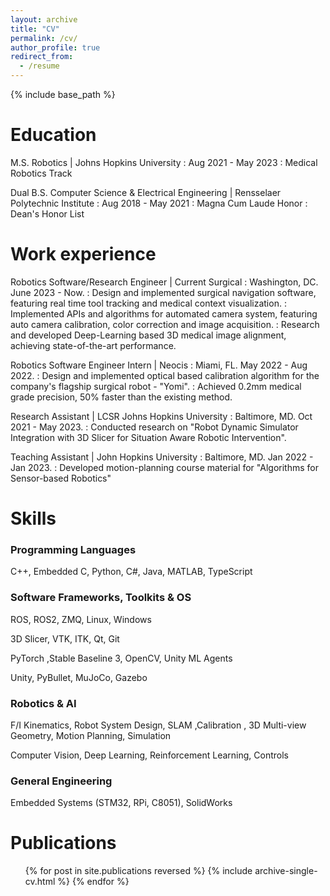 ```yaml
---
layout: archive
title: "CV"
permalink: /cv/
author_profile: true
redirect_from:
  - /resume
---
```


{% include base_path %}

Education
======
M.S. Robotics | Johns Hopkins University
:  Aug 2021 - May 2023
:  Medical Robotics Track

Dual B.S. Computer Science & Electrical Engineering | Rensselaer Polytechnic Institute
:  Aug 2018 - May 2021
:  Magna Cum Laude Honor
:  Dean's Honor List

Work experience
======
Robotics Software/Research Engineer | Current Surgical
:  Washington, DC.  June 2023 - Now.
:  Design and implemented surgical navigation software, featuring real time tool tracking and medical context visualization.
:  Implemented APIs and algorithms for automated camera system, featuring auto camera calibration, color correction and image acquisition.
:  Research and developed Deep-Learning based 3D medical image alignment, achieving state-of-the-art performance.

Robotics Software Engineer Intern | Neocis
:  Miami, FL. May 2022 - Aug 2022.
:  Design and implemented optical based calibration algorithm for the company's flagship surgical robot - "Yomi".
:  Achieved 0.2mm medical grade precision, 50% faster than the existing method.

Research Assistant | LCSR Johns Hopkins University 
:  Baltimore, MD. Oct 2021 - May 2023.
:  Conducted research on "Robot Dynamic Simulator Integration with 3D Slicer for Situation Aware Robotic Intervention".

Teaching Assistant | John Hopkins University
:  Baltimore, MD. Jan 2022 - Jan 2023.
:  Developed motion-planning course material for "Algorithms for Sensor-based Robotics"

  
Skills
======
### Programming Languages
C++, Embedded C, Python, C#, Java, MATLAB, TypeScript

### Software Frameworks, Toolkits & OS
ROS, ROS2, ZMQ, Linux, Windows

3D Slicer, VTK, ITK, Qt, Git

PyTorch ,Stable Baseline 3, OpenCV, Unity ML Agents

Unity, PyBullet, MuJoCo, Gazebo

### Robotics & AI
F/I Kinematics, Robot System Design, SLAM ,Calibration , 3D Multi-view Geometry, Motion Planning, Simulation

Computer Vision, Deep Learning, Reinforcement Learning, Controls

### General Engineering
Embedded Systems (STM32, RPi, C8051), SolidWorks




Publications
======
  <ul>{% for post in site.publications reversed %}
    {% include archive-single-cv.html %}
  {% endfor %}</ul>
  
  
  
